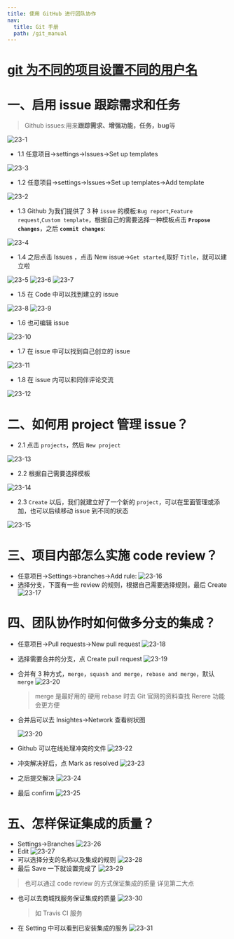 ```yaml
---
title: 使用 GitHub 进行团队协作
nav:
  title: Git 手册
  path: /git_manual
---
```


# [git 为不同的项目设置不同的用户名](https://www.jianshu.com/p/d3f80a1246d6)

# 一、启用 issue 跟踪需求和任务

> Github issues:用来**跟踪需求、增强功能，任务，bug**等

![23-1](../../assets/23-1.png)

- 1.1 任意项目->settings->Issues->Set up templates

![23-3](../../assets/23-3.png)

- 1.2 任意项目->settings->Issues->Set up templates->Add template

![23-2](../../assets/23-2.png)

- 1.3 Github 为我们提供了 3 种 `issue` 的模板:`Bug report`,`Feature request`,`Custom template`，根据自己的需要选择一种模板点击 **`Propose changes`**，之后 **`commit changes`**:

![23-4](../../assets/23-4.png)

- 1.4 之后点击 Issues ，点击 New issue->`Get started`,取好 `Title`，就可以建立啦

![23-5](../../assets/23-5.png)
![23-6](../../assets/23-6.png)
![23-7](../../assets/23-7.png)

- 1.5 在 Code 中可以找到建立的 issue

![23-8](../../assets/23-8.png)
![23-9](../../assets/23-9.png)

- 1.6 也可编辑 issue

![23-10](../../assets/23-10.png)

- 1.7 在 issue 中可以找到自己创立的 issue

![23-11](../../assets/23-11.png)

- 1.8 在 issue 内可以和同伴评论交流

![23-12](../../assets/23-12.png)

# 二、如何用 project 管理 issue？

- 2.1 点击 `projects`，然后 `New project`

![23-13](../../assets/23-13.png)

- 2.2 根据自己需要选择模板

![23-14](../../assets/23-14.png)

- 2.3 `Create` 以后，我们就建立好了一个新的 `project`，可以在里面管理或添加，也可以后续移动 issue 到不同的状态

![23-15](../../assets/23-15.png)

# 三、项目内部怎么实施 code review？

- 任意项目->Settings->branches->Add rule:
  ![23-16](../../assets/23-16.png)
- 选择分支，下面有一些 review 的规则，根据自己需要选择规则。最后 Create
  ![23-17](../../assets/23-17.png)

# 四、团队协作时如何做多分支的集成？

- 任意项目->Pull requests->New pull request
  ![23-18](../../assets/23-18.png)

- 选择需要合并的分支，点 Create pull request
  ![23-19](../../assets/23-19.png)
- 合并有 3 种方式，`merge`，`squash and merge`，`rebase and merge`，默认 `merge`
  ![23-20](../../assets/23-21.png)

  > merge 是最好用的
  > 硬用 rebase 时去 Git 官网的资料查找 Rerere 功能会更方便

- 合并后可以去 Insightes->Network 查看树状图

  ![23-20](../../assets/23-20.png)

- Github 可以在线处理冲突的文件
  ![23-22](../../assets/23-22.png)
- 冲突解决好后，点 Mark as resolved
  ![23-23](../../assets/23-23.png)
- 之后提交解决
  ![23-24](../../assets/23-24.png)
- 最后 confirm
  ![23-25](../../assets/23-25.png)

# 五、怎样保证集成的质量？

- Settings->Branches
  ![23-26](../../assets/23-26.png)
- Edit
  ![23-27](../../assets/23-27.png)
- 可以选择分支的名称以及集成的规则
  ![23-28](../../assets/23-28.png)
- 最后 Save 一下就设置完成了
  ![23-29](../../assets/23-29.png)

> 也可以通过 code review 的方式保证集成的质量
> 详见第二大点

- 也可以去商城找服务保证集成的质量
  ![23-30](../../assets/23-30.png)
  > 如 Travis CI 服务
- 在 Setting 中可以看到已安装集成的服务
  ![23-31](../../assets/23-31.png)
